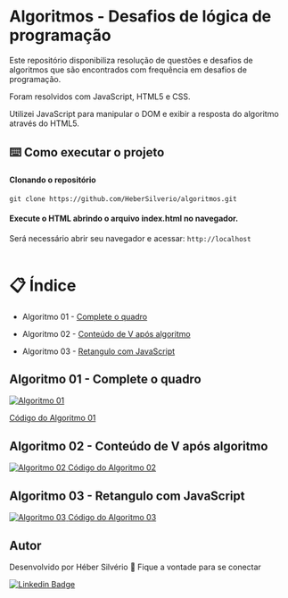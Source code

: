 # Algoritmos - Desafios de lógica de programação

Este repositório disponibiliza resolução de questões e desafios de algoritmos que são encontrados com frequência em desafios de programação.

Foram resolvidos com JavaScript, HTML5 e CSS.

Utilizei JavaScript para manipular o DOM e exibir a resposta do algoritmo através do HTML5.


## ⌨️ Como executar o projeto
#### Clonando o repositório
``` 
git clone https://github.com/HeberSilverio/algoritmos.git

```
#### Execute o HTML abrindo o arquivo index.html no navegador.
Será necessário abrir seu navegador e acessar: `http://localhost`
<br>
<br>
# 📋 Índice
 
* Algoritmo 01 - <a href="https://github.com/HeberSilverio/Algoritmos#algoritmo-01---complete-o-quadro">Complete o quadro</a> 

* Algoritmo 02 - <a href="https://github.com/HeberSilverio/Algoritmos#algoritmo-02---conte%C3%BAdo-de-v-ap%C3%B3s-algoritmo">Conteúdo de V após algoritmo</a> 

* Algoritmo 03 - <a href="https://github.com/HeberSilverio/Algoritmos#desafio-dia-03---retangulo-com-javascript">Retangulo com JavaScript</a> 

## Algoritmo 01 - Complete o quadro
<a target="_blank" rel="noopener noreferrer" href="https://github.com/HeberSilverio/Algoritmos/blob/main/Teste%20de%20l%C3%B3gica%201/assets/img/Algoritmo01-resolucao.png">
    <img src="https://github.com/HeberSilverio/Algoritmos/blob/main/Teste%20de%20l%C3%B3gica%201/assets/img/Algoritmo01-resolucao.png" alt="Algoritmo 01" style="max-width: 50%;">
</a> </br>

<a href="https://github.com/HeberSilverio/Algoritmos/tree/main/Teste%20de%20l%C3%B3gica%201">Código do Algoritmo 01</a> </br>

## Algoritmo 02 - Conteúdo de V após algoritmo
<a target="_blank" rel="noopener noreferrer" href="https://github.com/HeberSilverio/Algoritmos/blob/main/Teste%20de%20l%C3%B3gica%202/assets/img/Algoritmo02-resolucao.png">
    <img src="https://github.com/HeberSilverio/Algoritmos/blob/main/Teste%20de%20l%C3%B3gica%202/assets/img/Algoritmo02-resolucao.png" alt="Algoritmo 02" style="max-width: 80%;">
</a>
<a href="https://github.com/HeberSilverio/Algoritmos/tree/main/Teste%20de%20l%C3%B3gica%202">Código do Algoritmo 02</a> </br>


## Algoritmo 03 - Retangulo com JavaScript 
<a target="_blank" rel="noopener noreferrer" href="https://github.com/HeberSilverio/Algoritmos/blob/main/Teste%20de%20l%C3%B3gica%203/assets/img/Algoritmo03-resolucao.png">
    <img src="https://github.com/HeberSilverio/Algoritmos/blob/main/Teste%20de%20l%C3%B3gica%203/assets/img/Algoritmo03-resolucao.png" alt="Algoritmo 03" style="max-width: 80%;">
</a>
<a href="https://github.com/HeberSilverio/Algoritmos/tree/main/Teste%20de%20l%C3%B3gica%203">Código do Algoritmo 03</a> </br>



## Autor
Desenvolvido por Héber Silvério 👋 Fique a vontade para se conectar

<a href="https://www.linkedin.com/in/hebersilverio/" rel="nofollow"><img src="https://camo.githubusercontent.com/c93fed3759c4a34198be7edef401a101e9454245/68747470733a2f2f696d672e736869656c64732e696f2f62616467652f6c696e6b6564696e2d2532333030373742352e7376673f267374796c653d666f722d7468652d6261646765266c6f676f3d6c696e6b6564696e266c6f676f436f6c6f723d7768697465266c696e6b3d68747470733a2f2f7777772e6c696e6b6564696e2e636f6d2f696e2f6d617263696c696f636f72726569612f" alt="Linkedin Badge" data-canonical-src="https://img.shields.io/badge/linkedin-%230077B5.svg?&amp;style=for-the-badge&amp;logo=linkedin&amp;logoColor=white&amp;link=https://www.linkedin.com/in/hebersilverio/" style="max-width:100%;"></a>